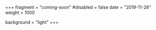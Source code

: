 +++
fragment = "coming-soon"
#disabled = false
date = "2019-11-28"
weight = 1000

background = "light"
+++
